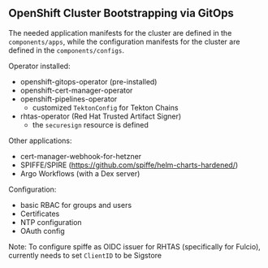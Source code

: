 ## OpenShift Cluster Bootstrapping via GitOps

The needed application manifests for the cluster are defined in the `components/apps`, while the configuration manifests for the cluster are defined in the `components/configs`.

Operator installed:
- openshift-gitops-operator (pre-installed)
- openshift-cert-manager-operator
- openshift-pipelines-operator
  - customized `TektonConfig` for Tekton Chains
- rhtas-operator (Red Hat Trusted Artifact Signer)
  - the `securesign` resource is defined

Other applications:
- cert-manager-webhook-for-hetzner
- SPIFFE/SPIRE (https://github.com/spiffe/helm-charts-hardened/)
- Argo Workflows (with a Dex server)

Configuration:
- basic RBAC for groups and users
- Certificates
- NTP configuration
- OAuth config

Note:
To configure spiffe as OIDC issuer for RHTAS (specifically for Fulcio), currently
needs to set `ClientID` to be Sigstore
